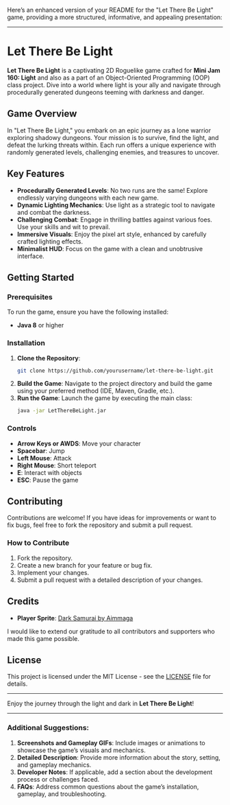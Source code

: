 Here’s an enhanced version of your README for the "Let There Be Light" game, providing a more structured, informative, and appealing presentation:

---

# Let There Be Light

**Let There Be Light** is a captivating 2D Roguelike game crafted for **Mini Jam 160: Light** and also as a part of an Object-Oriented Programming (OOP) class project. Dive into a world where light is your ally and navigate through procedurally generated dungeons teeming with darkness and danger.

## Game Overview

In "Let There Be Light," you embark on an epic journey as a lone warrior exploring shadowy dungeons. Your mission is to survive, find the light, and defeat the lurking threats within. Each run offers a unique experience with randomly generated levels, challenging enemies, and treasures to uncover.

## Key Features

- **Procedurally Generated Levels**: No two runs are the same! Explore endlessly varying dungeons with each new game.
- **Dynamic Lighting Mechanics**: Use light as a strategic tool to navigate and combat the darkness.
- **Challenging Combat**: Engage in thrilling battles against various foes. Use your skills and wit to prevail.
- **Immersive Visuals**: Enjoy the pixel art style, enhanced by carefully crafted lighting effects.
- **Minimalist HUD**: Focus on the game with a clean and unobtrusive interface.

## Getting Started

### Prerequisites

To run the game, ensure you have the following installed:
- **Java 8** or higher

### Installation

1. **Clone the Repository**:
    ```bash
    git clone https://github.com/yourusername/let-there-be-light.git
    ```
2. **Build the Game**:
    Navigate to the project directory and build the game using your preferred method (IDE, Maven, Gradle, etc.).
3. **Run the Game**:
    Launch the game by executing the main class:
    ```bash
    java -jar LetThereBeLight.jar
    ```

### Controls

- **Arrow Keys or AWDS**: Move your character
- **Spacebar**: Jump
- **Left Mouse**: Attack
- **Right Mouse**: Short teleport
- **E**: Interact with objects
- **ESC**: Pause the game

## Contributing

Contributions are welcome! If you have ideas for improvements or want to fix bugs, feel free to fork the repository and submit a pull request.

### How to Contribute

1. Fork the repository.
2. Create a new branch for your feature or bug fix.
3. Implement your changes.
4. Submit a pull request with a detailed description of your changes.

## Credits

- **Player Sprite**: [Dark Samurai by Aimmaga](https://aimmaga.itch.io/darksamurai)

I would like to extend our gratitude to all contributors and supporters who made this game possible.

## License

This project is licensed under the MIT License - see the [LICENSE](LICENSE) file for details.

---

Enjoy the journey through the light and dark in **Let There Be Light**!

---

### Additional Suggestions:

1. **Screenshots and Gameplay GIFs**: Include images or animations to showcase the game’s visuals and mechanics.
2. **Detailed Description**: Provide more information about the story, setting, and gameplay mechanics.
3. **Developer Notes**: If applicable, add a section about the development process or challenges faced.
4. **FAQs**: Address common questions about the game’s installation, gameplay, and troubleshooting.
